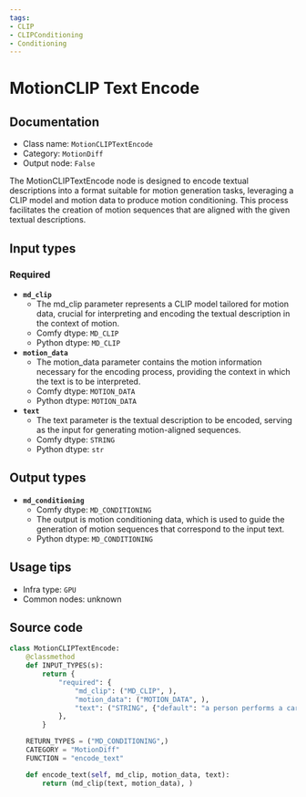 ```yaml
---
tags:
- CLIP
- CLIPConditioning
- Conditioning
---
```


# MotionCLIP Text Encode
## Documentation
- Class name: `MotionCLIPTextEncode`
- Category: `MotionDiff`
- Output node: `False`

The MotionCLIPTextEncode node is designed to encode textual descriptions into a format suitable for motion generation tasks, leveraging a CLIP model and motion data to produce motion conditioning. This process facilitates the creation of motion sequences that are aligned with the given textual descriptions.
## Input types
### Required
- **`md_clip`**
    - The md_clip parameter represents a CLIP model tailored for motion data, crucial for interpreting and encoding the textual description in the context of motion.
    - Comfy dtype: `MD_CLIP`
    - Python dtype: `MD_CLIP`
- **`motion_data`**
    - The motion_data parameter contains the motion information necessary for the encoding process, providing the context in which the text is to be interpreted.
    - Comfy dtype: `MOTION_DATA`
    - Python dtype: `MOTION_DATA`
- **`text`**
    - The text parameter is the textual description to be encoded, serving as the input for generating motion-aligned sequences.
    - Comfy dtype: `STRING`
    - Python dtype: `str`
## Output types
- **`md_conditioning`**
    - Comfy dtype: `MD_CONDITIONING`
    - The output is motion conditioning data, which is used to guide the generation of motion sequences that correspond to the input text.
    - Python dtype: `MD_CONDITIONING`
## Usage tips
- Infra type: `GPU`
- Common nodes: unknown


## Source code
```python
class MotionCLIPTextEncode:
    @classmethod
    def INPUT_TYPES(s):
        return {
            "required": {
                "md_clip": ("MD_CLIP", ),
                "motion_data": ("MOTION_DATA", ),
                "text": ("STRING", {"default": "a person performs a cartwheel" ,"multiline": True})
            },
        }

    RETURN_TYPES = ("MD_CONDITIONING",)
    CATEGORY = "MotionDiff"
    FUNCTION = "encode_text"

    def encode_text(self, md_clip, motion_data, text):
        return (md_clip(text, motion_data), )

```
